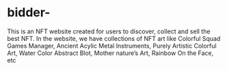 # bidder-
This is an NFT website created for users to discover, collect and sell the best NFT. In the website, we have collections of NFT art like Colorful Squad Games Manager, Ancient Acylic Metal Instruments, Purely Artistic Colorful Art, Water Color Abstract Blot, Mother nature’s Art, Rainbow On the Face, etc
